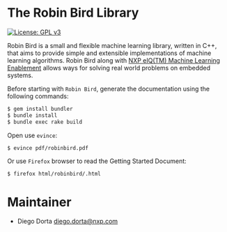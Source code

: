 # The Robin Bird Library

[![License: GPL v3](https://img.shields.io/badge/License-GPLv3-blue.svg)](https://www.gnu.org/licenses/gpl-3.0)

Robin Bird is a small and flexible machine learning library, written in C++, that
aims to provide simple and extensible implementations of machine learning algorithms.
Robin Bird along with
[NXP eIQ(TM) Machine Learning Enablement](https://www.nxp.com/docs/en/nxp/user-guides/UM11226.pdf)
allows ways for solving real world problems on embedded systems.

Before starting with `Robin Bird`, generate the documentation using the following
commands:

```bash
$ gem install bundler
$ bundle install
$ bundle exec rake build
```
Open use `evince`:

```bash
$ evince pdf/robinbird.pdf
```

Or use `Firefox` browser to read the Getting Started Document:

```bash
$ firefox html/robinbird/.html
```

# Maintainer

* Diego Dorta <diego.dorta@nxp.com>
